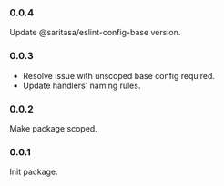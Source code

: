 ### 0.0.4
Update @saritasa/eslint-config-base version.

### 0.0.3
- Resolve issue with unscoped base config required.
- Update handlers' naming rules.

### 0.0.2
Make package scoped.

### 0.0.1
Init package.